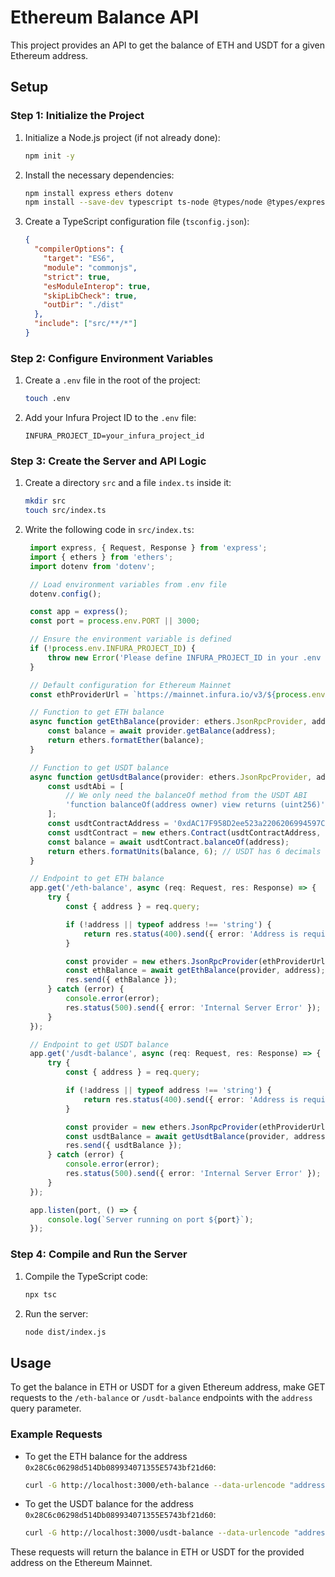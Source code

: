 
# Ethereum Balance API

This project provides an API to get the balance of ETH and USDT for a given Ethereum address.

## Setup

### Step 1: Initialize the Project

1. Initialize a Node.js project (if not already done):

   ```sh
   npm init -y
   ```

2. Install the necessary dependencies:

   ```sh
   npm install express ethers dotenv
   npm install --save-dev typescript ts-node @types/node @types/express
   ```

3. Create a TypeScript configuration file (`tsconfig.json`):

   ```json
   {
     "compilerOptions": {
       "target": "ES6",
       "module": "commonjs",
       "strict": true,
       "esModuleInterop": true,
       "skipLibCheck": true,
       "outDir": "./dist"
     },
     "include": ["src/**/*"]
   }
   ```

### Step 2: Configure Environment Variables

1. Create a `.env` file in the root of the project:

   ```sh
   touch .env
   ```

2. Add your Infura Project ID to the `.env` file:

   ```env
   INFURA_PROJECT_ID=your_infura_project_id
   ```

### Step 3: Create the Server and API Logic

1. Create a directory `src` and a file `index.ts` inside it:

   ```sh
   mkdir src
   touch src/index.ts
   ```

2. Write the following code in `src/index.ts`:

   ```typescript
    import express, { Request, Response } from 'express';
    import { ethers } from 'ethers';
    import dotenv from 'dotenv';

    // Load environment variables from .env file
    dotenv.config();

    const app = express();
    const port = process.env.PORT || 3000;

    // Ensure the environment variable is defined
    if (!process.env.INFURA_PROJECT_ID) {
        throw new Error('Please define INFURA_PROJECT_ID in your .env file');
    }

    // Default configuration for Ethereum Mainnet
    const ethProviderUrl = `https://mainnet.infura.io/v3/${process.env.INFURA_PROJECT_ID}`;

    // Function to get ETH balance
    async function getEthBalance(provider: ethers.JsonRpcProvider, address: string): Promise<string> {
        const balance = await provider.getBalance(address);
        return ethers.formatEther(balance);
    }

    // Function to get USDT balance
    async function getUsdtBalance(provider: ethers.JsonRpcProvider, address: string): Promise<string> {
        const usdtAbi = [
            // We only need the balanceOf method from the USDT ABI
            'function balanceOf(address owner) view returns (uint256)'
        ];
        const usdtContractAddress = '0xdAC17F958D2ee523a2206206994597C13D831ec7';
        const usdtContract = new ethers.Contract(usdtContractAddress, usdtAbi, provider);
        const balance = await usdtContract.balanceOf(address);
        return ethers.formatUnits(balance, 6); // USDT has 6 decimals
    }

    // Endpoint to get ETH balance
    app.get('/eth-balance', async (req: Request, res: Response) => {
        try {
            const { address } = req.query;

            if (!address || typeof address !== 'string') {
                return res.status(400).send({ error: 'Address is required' });
            }

            const provider = new ethers.JsonRpcProvider(ethProviderUrl);
            const ethBalance = await getEthBalance(provider, address);
            res.send({ ethBalance });
        } catch (error) {
            console.error(error);
            res.status(500).send({ error: 'Internal Server Error' });
        }
    });

    // Endpoint to get USDT balance
    app.get('/usdt-balance', async (req: Request, res: Response) => {
        try {
            const { address } = req.query;

            if (!address || typeof address !== 'string') {
                return res.status(400).send({ error: 'Address is required' });
            }

            const provider = new ethers.JsonRpcProvider(ethProviderUrl);
            const usdtBalance = await getUsdtBalance(provider, address);
            res.send({ usdtBalance });
        } catch (error) {
            console.error(error);
            res.status(500).send({ error: 'Internal Server Error' });
        }
    });

    app.listen(port, () => {
        console.log(`Server running on port ${port}`);
    });
   ```

### Step 4: Compile and Run the Server

1. Compile the TypeScript code:

   ```sh
   npx tsc
   ```

2. Run the server:

   ```sh
   node dist/index.js
   ```

## Usage

To get the balance in ETH or USDT for a given Ethereum address, make GET requests to the `/eth-balance` or `/usdt-balance` endpoints with the `address` query parameter.

### Example Requests

- To get the ETH balance for the address `0x28C6c06298d514Db089934071355E5743bf21d60`:

  ```sh
  curl -G http://localhost:3000/eth-balance --data-urlencode "address=0x28C6c06298d514Db089934071355E5743bf21d60"
  ```

- To get the USDT balance for the address `0x28C6c06298d514Db089934071355E5743bf21d60`:

  ```sh
  curl -G http://localhost:3000/usdt-balance --data-urlencode "address=0x28C6c06298d514Db089934071355E5743bf21d60"
  ```

These requests will return the balance in ETH or USDT for the provided address on the Ethereum Mainnet.
